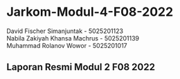 # Jarkom-Modul-4-F08-2022

David Fischer Simanjuntak - 5025201123 <br/>
Nabila Zakiyah Khansa Machrus	- 5025201139 <br/>
Muhammad Rolanov Wowor - 5025201017 <br/>

## Laporan Resmi Modul 2 F08 2022
